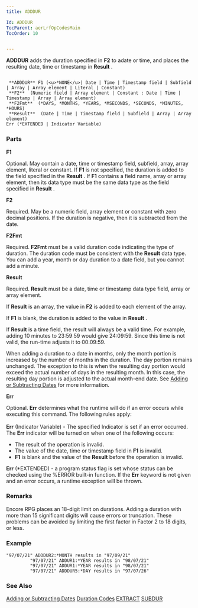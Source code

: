 ```yaml
---
title: ADDDUR

Id: ADDDUR
TocParent: aerLrfOpCodesMain
TocOrder: 10


---
```


**ADDDUR** adds the duration specified in **F2** to adate or time, and places the resulting date, time or timestamp in **Result** . 

```

 **ADDDUR** F1 (<u>*NONE</u>| Date | Time | Timestamp field | Subfield | Array | Array element | Literal | Constant)
 **F2**  (Numeric field | Array element | Constant : Date | Time | Timestamp | Array | Array element)
 **F2Fmt**  (*DAYS, *MONTHS, *YEARS, *MSECONDS, *SECONDS, *MINUTES, *HOURS)
 **Result**  (Date | Time | Timestamp field | Subfield | Array | Array element) 
Err (*EXTENDED | Indicator Variable)
```

### Parts


**F1** 

Optional. May contain a date, time or timestamp field, subfield, array, array element, literal or constant. If **F1** is not specified, the duration is added to the field specified in the **Result** . If **F1** contains a field name, array or array element, then its data type must be the same data type as the field specified in **Result** .


**F2** 

Required. May be a numeric field, array element or constant with zero decimal positions. If the duration is negative, then it is subtracted from the date.


**F2Fmt** 

Required. **F2Fmt** must be a valid duration code indicating the type of duration. The duration code must be consistent with the **Result** data type. You can add a year, month or day duration to a date field, but you cannot add a minute.


**Result** 

Required. **Result** must be a date, time or timestamp data type field, array or array element.

If **Result** is an array, the value in **F2** is added to each element of the array.

If **F1** is blank, the duration is added to the value in **Result** . 

If **Result** is a time field, the result will always be a valid time. For example, adding 10 minutes to 23:59:59 would give 24:09:59. Since this time is not valid, the run-time adjusts it to 00:09:59. 

When adding a duration to a date in months, only the month portion is increased by the number of months in the duration. The day portion remains unchanged. The exception to this is when the resulting day portion would exceed the actual number of days in the resulting month. In this case, the resulting day portion is adjusted to the actual month-end date. See [Adding or Subtracting Dates](Adding_or_Subtracting_Dates.html) for more information.


**Err** 

Optional. **Err** determines what the runtime will do if an error occurs while executing this command. The following rules apply:<br /><br /> **Err** (Indicator Variable) - The specified Indicator is set if an error occurred. The **Err** indicator will be turned on when one of the following occurs: 

- The result of the operation is invalid.
- The value of the date, time or timestamp field in **F1**  is invalid.
- **F1**  is blank and the value of the **Result**  before the operation is invalid.

**Err**  (*EXTENDED) - a program status flag is set whose status can be checked using the %ERROR built-in function. If the **Err**  keyword is not given and an error occurs,
                        a runtime exception will be thrown.



### Remarks
Encore RPG places an 18-digit limit on durations. Adding a duration with more than 15 significant digits will cause errors or truncation. These problems can be avoided by limiting the first factor in Factor 2 to 18 digits, or less.

### Example

```
"97/07/21" ADDDUR2:*MONTH results in "97/09/21"
         "97/07/21" ADDUR1:*YEAR results in "98/07/21"
         "97/07/21" ADDUR1:*YEAR results in "98/07/21"
         "97/07/21" ADDDUR5:*DAY results in "97/07/26"
```

### See Also
[Adding or Subtracting Dates](Adding_or_Subtracting_Dates.html)
[Duration Codes](Duration_Codes.html)
[EXTRACT](EXTRACT.html)
[SUBDUR](SUBDUR.html) 

